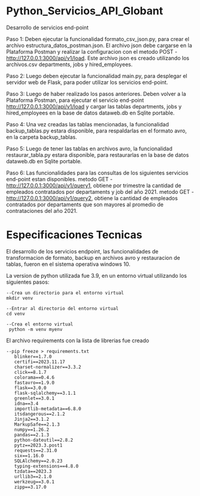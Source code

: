 # Python_Servicios_API_Globant
 Desarrollo de servicios end-point

Paso 1: Deben ejecutar la funcionalidad formato_csv_json.py, para crear el archivo estructura_datos_postman.json. El archivo json debe cargarse en la Plataforma Postman y realizar la configuracion con el metodo POST - http://127.0.0.1:3000/api/v1/load. Este archivo json es creado utilizando los archivos.csv departments, jobs y hired_employees.

Paso 2: Luego deben ejecutar la funcionalidad main.py, para desplegar el servidor web de Flask, para poder utilizar los servicios end-point.

Paso 3: Luego de haber realizado los pasos anteriores. Deben volver a la Plataforma Postman, para ejecutar el servicio end-point http://127.0.0.1:3000/api/v1/load y cargar las tablas departments, jobs y hired_employees en la base de datos dataweb.db en Sqlite portable. 

Paso 4: Una vez creadas las tablas mencionadas, la funcionalidad backup_tablas.py estara disponible, para respaldarlas en el formato avro, en la carpeta backup_tablas.

Paso 5: Luego de tener las tablas en archivos avro, la funcionalidad restaurar_tabla.py estara disponible, para restaurarlas en la base de datos dataweb.db en Sqlite portable.

Paso 6: Las funcionalidades para las consultas de los siguientes servicios end-point estan disponibles. 
metodo GET - http://127.0.0.1:3000/api/v1/query1, obtiene por trimestre la cantidad de empleados contratados por departaments y job del año 2021.
metodo GET - http://127.0.0.1:3000/api/v1/query2, obtiene la cantidad de empleados contratados por departaments que son mayores al promedio de contrataciones del año 2021.


# Especificaciones Tecnicas
El desarrollo de los servicios endpoint, las funcionalidades de transformacion de formato, backup en archivos avro y restauracion de tablas, fueron en el sistema operativa windows 10.

La version de python utilizada fue 3.9, en un entorno virtual utilizando los siguientes pasos:

    --Crea un directorio para el entorno virtual 
    mkdir venv
    
    --Entrar al directorio del entorno virtual
    cd venv

    --Crea el entorno virtual
     python -m venv myenv

El archivo requirements con la lista de librerias fue creado

    --pip freeze > requirements.txt
       blinker==1.7.0
       certifi==2023.11.17
       charset-normalizer==3.3.2
       click==8.1.7
       colorama==0.4.6
       fastavro==1.9.0
       flask==3.0.0
       flask-sqlalchemy==3.1.1
       greenlet==3.0.1
       idna==3.4
       importlib-metadata==6.8.0
       itsdangerous==2.1.2
       Jinja2==3.1.2
       MarkupSafe==2.1.3
       numpy==1.26.2
       pandas==2.1.3
       python-dateutil==2.8.2
       pytz==2023.3.post1
       requests==2.31.0
       six==1.16.0
       SQLAlchemy==2.0.23
       typing-extensions==4.8.0
       tzdata==2023.3
       urllib3==2.1.0
       werkzeug==3.0.1
       zipp==3.17.0

